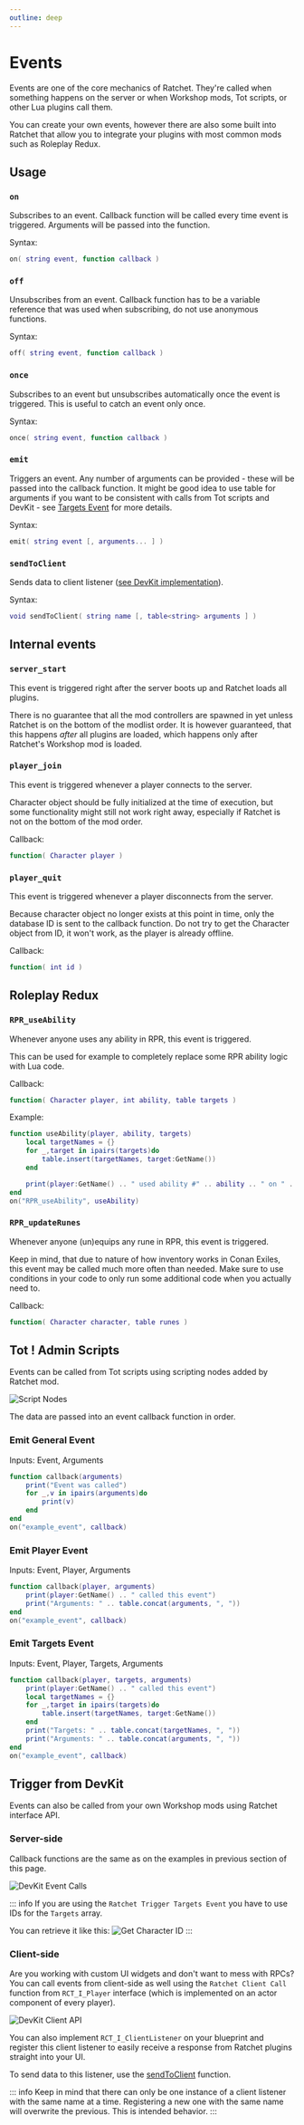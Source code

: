 ```yaml
---
outline: deep
---
```


# Events
Events are one of the core mechanics of Ratchet. They're called when something happens on the server or when Workshop mods, Tot scripts, or other Lua plugins call them.

You can create your own events, however there are also some built into Ratchet that allow you to integrate your plugins with most common mods such as Roleplay Redux.

## Usage

### `on` <Badge type="info" text="function" />
Subscribes to an event. Callback function will be called every time event is triggered. Arguments will be passed into the function.

Syntax:
```lua
on( string event, function callback )
```

### `off` <Badge type="info" text="function" />
Unsubscribes from an event. Callback function has to be a variable reference that was used when subscribing, do not use anonymous functions.

Syntax:
```lua
off( string event, function callback )
```

### `once` <Badge type="info" text="function" />
Subscribes to an event but unsubscribes automatically once the event is triggered. This is useful to catch an event only once.

Syntax:
```lua
once( string event, function callback )
```

### `emit` <Badge type="info" text="function" />
Triggers an event. Any number of arguments can be provided - these will be passed into the callback function.
It might be good idea to use table for arguments if you want to be consistent with calls from Tot scripts and DevKit - see [Targets Event](#emit-targets-event) for more details.

Syntax:
```lua
emit( string event [, arguments... ] )
```

### `sendToClient` <Badge type="info" text="function" />
Sends data to client listener ([see DevKit implementation](#client-side)).

Syntax:
```lua
void sendToClient( string name [, table<string> arguments ] )
```

## Internal events

### `server_start` <Badge type="info" text="event" />
This event is triggered right after the server boots up and Ratchet loads all plugins.

There is no guarantee that all the mod controllers are spawned in yet unless Ratchet is on the bottom of the modlist order.
It is however guaranteed, that this happens *after* all plugins are loaded, which happens only after Ratchet's Workshop mod is loaded.

### `player_join` <Badge type="info" text="event" />
This event is triggered whenever a player connects to the server.

Character object should be fully initialized at the time of execution, but some functionality might still not work right away, especially if Ratchet is not on the bottom of the mod order.

Callback:
```lua
function( Character player )
```

### `player_quit` <Badge type="info" text="event" />
This event is triggered whenever a player disconnects from the server.

Because character object no longer exists at this point in time, only the database ID is sent to the callback function.
Do not try to get the Character object from ID, it won't work, as the player is already offline.

Callback:
```lua
function( int id )
```

## Roleplay Redux

### `RPR_useAbility` <Badge type="info" text="event" />
Whenever anyone uses any ability in RPR, this event is triggered.

This can be used for example to completely replace some RPR ability logic with Lua code.

Callback:
```lua
function( Character player, int ability, table targets )
```

Example:
```lua {1,9}
function useAbility(player, ability, targets)
    local targetNames = {}
    for _,target in ipairs(targets)do
        table.insert(targetNames, target:GetName())
    end

    print(player:GetName() .. " used ability #" .. ability .. " on " .. table.concat(targetNames, ", ") .. ".")
end
on("RPR_useAbility", useAbility)
```

### `RPR_updateRunes` <Badge type="info" text="event" />
Whenever anyone (un)equips any rune in RPR, this event is triggered.

Keep in mind, that due to nature of how inventory works in Conan Exiles, this event may be called much more often than needed.
Make sure to use conditions in your code to only run some additional code when you actually need to.

Callback:
```lua
function( Character character, table runes )
```

## Tot ! Admin Scripts
Events can be called from Tot scripts using scripting nodes added by Ratchet mod.

![Script Nodes](images/script-nodes.png)

The data are passed into an event callback function in order.

### Emit General Event
Inputs: Event, Arguments

```lua {1}
function callback(arguments)
    print("Event was called")
    for _,v in ipairs(arguments)do
        print(v)
    end
end
on("example_event", callback)
```

### Emit Player Event
Inputs: Event, Player, Arguments

```lua {1}
function callback(player, arguments)
    print(player:GetName() .. " called this event")
    print("Arguments: " .. table.concat(arguments, ", "))
end
on("example_event", callback)
```

### Emit Targets Event
Inputs: Event, Player, Targets, Arguments

```lua {1}
function callback(player, targets, arguments)
    print(player:GetName() .. " called this event")
    local targetNames = {}
    for _,target in ipairs(targets)do
        table.insert(targetNames, target:GetName())
    end
    print("Targets: " .. table.concat(targetNames, ", "))
    print("Arguments: " .. table.concat(arguments, ", "))
end
on("example_event", callback)
```

## Trigger from DevKit
Events can also be called from your own Workshop mods using Ratchet interface API.

### Server-side
Callback functions are the same as on the examples in previous section of this page.

![DevKit Event Calls](images/devkit-events.png)

::: info
If you are using the `Ratchet Trigger Targets Event` you have to use IDs for the `Targets` array.

You can retrieve it like this:
![Get Character ID](images/characterid.png)
:::

### Client-side
Are you working with custom UI widgets and don't want to mess with RPCs? You can call events from client-side as well using the `Ratchet Client Call` function from `RCT_I_Player` interface (which is implemented on an actor component of every player).

![DevKit Client API](images/devkit-client.png)

You can also implement `RCT_I_ClientListener` on your blueprint and register this client listener to easily receive a response from Ratchet plugins straight into your UI.

To send data to this listener, use the [sendToClient](#sendtoclient) function.

::: info
Keep in mind that there can only be one instance of a client listener with the same name at a time. Registering a new one with the same name will overwrite the previous. This is intended behavior.
:::